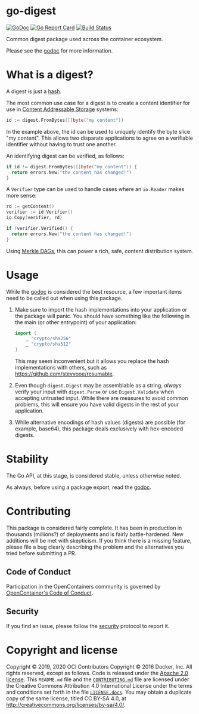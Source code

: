 # go-digest

[![GoDoc](https://godoc.org/github.com/opencontainers/go-digest?status.svg)](https://godoc.org/github.com/opencontainers/go-digest)
[![Go Report Card](https://goreportcard.com/badge/github.com/opencontainers/go-digest)](https://goreportcard.com/report/github.com/opencontainers/go-digest)
[![Build Status](https://travis-ci.org/opencontainers/go-digest.svg?branch=master)](https://travis-ci.org/opencontainers/go-digest)

Common digest package used across the container ecosystem.

Please see the [godoc](https://godoc.org/github.com/opencontainers/go-digest)
for more information.

# What is a digest?

A digest is just a [hash](https://en.wikipedia.org/wiki/Hash_function).

The most common use case for a digest is to create a content identifier for use
in
[Content Addressable Storage](https://en.wikipedia.org/wiki/Content-addressable_storage)
systems:

```go
id := digest.FromBytes([]byte("my content"))
```

In the example above, the id can be used to uniquely identify the byte slice "my
content". This allows two disparate applications to agree on a verifiable
identifier without having to trust one another.

An identifying digest can be verified, as follows:

```go
if id != digest.FromBytes([]byte("my content")) {
  return errors.New("the content has changed!")
}
```

A `Verifier` type can be used to handle cases where an `io.Reader` makes more
sense:

```go
rd := getContent()
verifier := id.Verifier()
io.Copy(verifier, rd)

if !verifier.Verified() {
  return errors.New("the content has changed!")
}
```

Using [Merkle DAGs](https://en.wikipedia.org/wiki/Merkle_tree), this can power a
rich, safe, content distribution system.

# Usage

While the [godoc](https://godoc.org/github.com/opencontainers/go-digest) is
considered the best resource, a few important items need to be called out when
using this package.

1.  Make sure to import the hash implementations into your application or the
    package will panic. You should have something like the following in the main
    (or other entrypoint) of your application:

    ```go
    import (
        _ "crypto/sha256"
        _ "crypto/sha512"
    )
    ```

    This may seem inconvenient but it allows you replace the hash implementations
    with others, such as https://github.com/stevvooe/resumable.

2.  Even though `digest.Digest` may be assemblable as a string, *always* verify
    your input with `digest.Parse` or use `Digest.Validate` when accepting
    untrusted input. While there are measures to avoid common problems, this will
    ensure you have valid digests in the rest of your application.

3.  While alternative encodings of hash values (digests) are possible (for
    example, base64), this package deals exclusively with hex-encoded digests.

# Stability

The Go API, at this stage, is considered stable, unless otherwise noted.

As always, before using a package export, read the
[godoc](https://godoc.org/github.com/opencontainers/go-digest).

# Contributing

This package is considered fairly complete. It has been in production in
thousands (millions?) of deployments and is fairly battle-hardened. New
additions will be met with skepticism. If you think there is a missing feature,
please file a bug clearly describing the problem and the alternatives you tried
before submitting a PR.

## Code of Conduct

Participation in the OpenContainers community is governed by [OpenContainer's
Code of Conduct][code-of-conduct].

## Security

If you find an issue, please follow the [security][security] protocol to report
it.

# Copyright and license

Copyright © 2019, 2020 OCI Contributors Copyright © 2016 Docker, Inc. All rights
reserved, except as follows. Code is released under the
[Apache 2.0 license](LICENSE). This `README.md` file and the
[`CONTRIBUTING.md`](CONTRIBUTING.md) file are licensed under the Creative
Commons Attribution 4.0 International License under the terms and conditions set
forth in the file [`LICENSE.docs`](LICENSE.docs). You may obtain a duplicate
copy of the same license, titled CC BY-SA 4.0, at
http://creativecommons.org/licenses/by-sa/4.0/.

[security]: https://github.com/opencontainers/org/blob/master/security

[code-of-conduct]: https://github.com/opencontainers/org/blob/master/CODE_OF_CONDUCT.md
